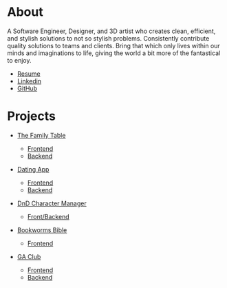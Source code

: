 # About
A Software Engineer, Designer, and 3D artist who creates clean, efficient, and stylish solutions to not so stylish problems. Consistently contribute quality solutions to teams and clients. Bring that which only lives within our minds and imaginations to life, giving the world a bit more of the fantastical to enjoy.

- [Resume](https://docs.google.com/document/d/111glwIqPnYDW5kiB1TSpB_SGxICC53Qj5gyazp6KR4w/edit?usp=sharing)
- [Linkedin](https://www.linkedin.com/in/alec-kagebein/)
- [GitHub](https://github.com/AKeyframe)

# Projects
- [The Family Table](https://the-family-table.netlify.app/)
    - [Frontend](https://github.com/AKeyframe/familyRecipes-frontend)
    - [Backend](https://github.com/AKeyframe/familyRecipes-backend)

- [Dating App]()
    - [Frontend](https://github.com/AKeyframe/dating-app-frontend)
    - [Backend](https://github.com/AKeyframe/dating-app-backend)

- [DnD Character Manager]()
    - [Front/Backend](https://github.com/AKeyframe/dnd-character-manager)

- [Bookworms Bible](https://bookworms-bible-jet.vercel.app/)
    - [Frontend](https://github.com/AKeyframe/Bookworms-Bible)

- [GA Club](https://ga-club-frontend.herokuapp.com/)
    - [Frontend]()
    - [Backend]()